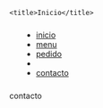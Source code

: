 <!DOCTYPE html>
<html lang="en">
<head>
    <meta charset="UTF-8">
    <meta http-equiv="X-UA-Compatible" content="IE=edge">
    <meta name="viewport" content="width=device-width, initial-scale=1.0">
    <script src="https://ajax.googleapis.com/ajax/libs/jquery/1.11.2/jquery.min.js"></script>
        <link rel="stylesheet" href="https://maxcdn.bootstrapcdn.com/bootstrap/3.3.1/css/bootstrap.min.css">
        <link rel="stylesheet" href="https://maxcdn.bootstrapcdn.com/bootstrap/3.3.1/css/bootstrap-theme.min.css">
        <script src="https://maxcdn.bootstrapcdn.com/bootstrap/3.3.1/js/bootstrap.min.js"></script>

    
    <title>Inicio</title>
</head>
<body>
    <div style="margin: 24px;">
        <nav class="navbar navbar-inverse navbar-stick-static-top">
            <div class="container">
                <ul class="nav navbar-nav">
                    <li>
                        <a href="index.html">inicio</a>
                    </li>
                    <li>
                        <a href="menu.html">menu</a>
                    </li>
                    <li>
                        <a href="pedido.html">pedido</a>
                    </li>
                    <li>
                        <li class="active">
                        <a href="contacto.html">contacto</a>
                    </li>
                </ul>
            </div>
         </nav>
    </div>
    <hi>contacto</hi>
</body>
</html> 
